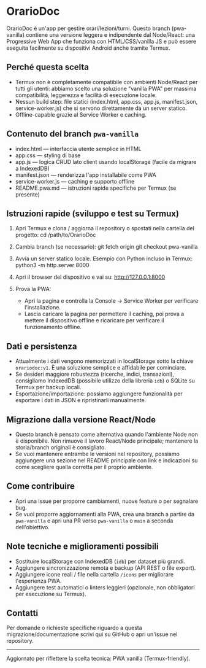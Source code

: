 # OrarioDoc

OrarioDoc è un'app per gestire orari/lezioni/turni. Questo branch (pwa-vanilla) contiene una versione leggera e indipendente dal Node/React: una Progressive Web App che funziona con HTML/CSS/vanilla JS e può essere eseguita facilmente su dispositivi Android anche tramite Termux.

## Perché questa scelta
- Termux non è completamente compatibile con ambienti Node/React per tutti gli utenti: abbiamo scelto una soluzione "vanilla PWA" per massima compatibilità, leggerezza e facilità di esecuzione locale.
- Nessun build step: file statici (index.html, app.css, app.js, manifest.json, service-worker.js) che si servono direttamente da un server statico.
- Offline-capable grazie al Service Worker e caching.

## Contenuto del branch `pwa-vanilla`
- index.html — interfaccia utente semplice in HTML
- app.css — styling di base
- app.js — logica CRUD lato client usando localStorage (facile da migrare a IndexedDB)
- manifest.json — renderizza l'app installabile come PWA
- service-worker.js — caching e supporto offline
- README.pwa.md — istruzioni rapide specifiche per Termux (se presente)

## Istruzioni rapide (sviluppo e test su Termux)
1. Apri Termux e clona / aggiorna il repository o spostati nella cartella del progetto:
   cd /path/to/OrarioDoc

2. Cambia branch (se necessario):
   git fetch origin
   git checkout pwa-vanilla

3. Avvia un server statico locale. Esempio con Python incluso in Termux:
   python3 -m http.server 8000

4. Apri il browser del dispositivo e vai su:
   http://127.0.0.1:8000

5. Prova la PWA:
   - Apri la pagina e controlla la Console -> Service Worker per verificare l'installazione.
   - Lascia caricare la pagina per permettere il caching, poi prova a mettere il dispositivo offline e ricaricare per verificare il funzionamento offline.

## Dati e persistenza
- Attualmente i dati vengono memorizzati in localStorage sotto la chiave `orariodoc:v1`. È una soluzione semplice e affidabile per cominciare.
- Se desideri maggiore robustezza (ricerche, indici, transazioni), consigliamo IndexedDB (possibile utilizzo della libreria `idb`) o SQLite su Termux per backup locali.
- Esportazione/importazione: possiamo aggiungere funzionalità per esportare i dati in JSON e ripristinarli manualmente.

## Migrazione dalla versione React/Node
- Questo branch è pensato come alternativa quando l'ambiente Node non è disponibile. Non rimuove il lavoro React/Node principale; mantenere la storia/branch originali è consigliato.
- Se vuoi mantenere entrambe le versioni nel repository, possiamo aggiungere una sezione nel README principale con link e indicazioni su come scegliere quella corretta per il proprio ambiente.

## Come contribuire
- Apri una issue per proporre cambiamenti, nuove feature o per segnalare bug.
- Se vuoi proporre aggiornamenti alla PWA, crea una branch a partire da `pwa-vanilla` e apri una PR verso `pwa-vanilla` o `main` a seconda dell'obiettivo.

## Note tecniche e miglioramenti possibili
- Sostituire localStorage con IndexedDB (`idb`) per dataset più grandi.
- Aggiungere sincronizzazione remota e backup (API REST o file export).
- Aggiungere icone reali / file nella cartella `/icons` per migliorare l'esperienza PWA.
- Aggiungere test automatici o linters leggieri (opzionale, non obbligatori per esecuzione su Termux).

## Contatti
Per domande o richieste specifiche riguardo a questa migrazione/documentazione scrivi qui su GitHub o apri un'issue nel repository.

---
Aggiornato per riflettere la scelta tecnica: PWA vanilla (Termux-friendly).